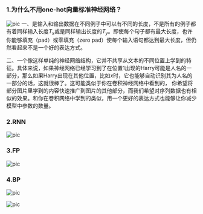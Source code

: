 
### 1.为什么不用one-hot向量标准神经网络？
![pic](https://github.com/fengdu78/deeplearning_ai_books/blob/master/images/1653ec3b8eb718ca817d3423ae3ca643.png)
一、是输入和输出数据在不同例子中可以有不同的长度，不是所有的例子都有着同样输入长度$T_{x}$或是同样输出长度的$T_{y}$。即使每个句子都有最大长度，也许你能够填充（pad）或零填充（zero pad）使每个输入语句都达到最大长度，但仍然看起来不是一个好的表达方式。

二、一个像这样单纯的神经网络结构，它并不共享从文本的不同位置上学到的特征。具体来说，如果神经网络已经学习到了在位置1出现的Harry可能是人名的一部分，那么如果Harry出现在其他位置，比如$x^{}$时，它也能够自动识别其为人名的一部分的话，这就很棒了。这可能类似于你在卷积神经网络中看到的，
你希望将部分图片里学到的内容快速推广到图片的其他部分，而我们希望对序列数据也有相似的效果。和你在卷积网络中学到的类似，用一个更好的表达方式也能够让你减少模型中参数的数量。

### 2.RNN
![pic](https://github.com/fengdu78/deeplearning_ai_books/blob/master/images/cb041c33b65e17600842ebf87174c4f2.png)


### 3.FP
![pic](https://github.com/fengdu78/deeplearning_ai_books/blob/master/images/19cbb2d356a2a6e0f35aa2a946b23a2a.png)


### 4.BP
![pic](https://github.com/fengdu78/deeplearning_ai_books/blob/master/images/71a0ed918704f6d35091d8b6d60793e4.png)

![pic](https://github.com/fengdu78/deeplearning_ai_books/raw/master/images/rnn_cell_backprop.png)




